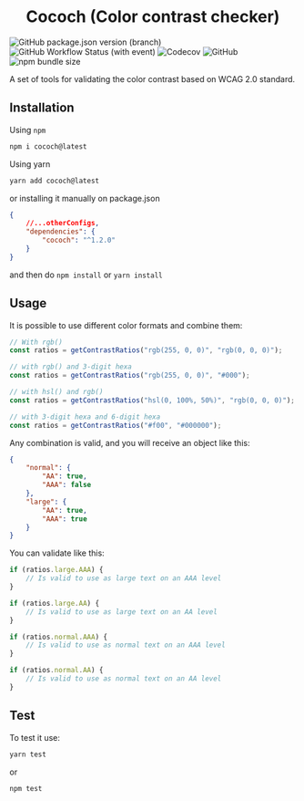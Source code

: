 <h1 align="center">
    Cococh (Color contrast checker)
</h1>

![GitHub package.json version (branch)](https://img.shields.io/github/package-json/v/dallegos/cococh/main?label=version)
![GitHub Workflow Status (with event)](https://img.shields.io/github/actions/workflow/status/dallegos/cococh/main.yml)
![Codecov](https://img.shields.io/codecov/c/gh/dallegos/cococh)
![GitHub](https://img.shields.io/github/license/dallegos/cococh)
![npm bundle size](https://img.shields.io/bundlephobia/min/cococh?label=size)

<!-- [![codecov](https://codecov.io/gh/dallegos/cococh/branch/main/graph/badge.svg?token=SQY9HTTXOK)](https://codecov.io/gh/dallegos/cococh) -->

A set of tools for validating the color contrast based on WCAG 2.0 standard.

## Installation

Using `npm`

```bash
npm i cococh@latest
```

Using yarn

```bash
yarn add cococh@latest
```

or installing it manually on package.json

```json
{
    //...otherConfigs,
    "dependencies": {
        "cococh": "^1.2.0"
    }   
}
```

and then do `npm install` or `yarn install`

## Usage

It is possible to use different color formats and combine them:

```js
// With rgb()
const ratios = getContrastRatios("rgb(255, 0, 0)", "rgb(0, 0, 0)");

// with rgb() and 3-digit hexa
const ratios = getContrastRatios("rgb(255, 0, 0)", "#000");

// with hsl() and rgb()
const ratios = getContrastRatios("hsl(0, 100%, 50%)", "rgb(0, 0, 0)");

// with 3-digit hexa and 6-digit hexa
const ratios = getContrastRatios("#f00", "#000000");
```

Any combination is valid, and you will receive an object like this:

```json
{
    "normal": {
        "AA": true,
        "AAA": false
    },
    "large": {
        "AA": true,
        "AAA": true
    }
}
```

You can validate like this:

```js
if (ratios.large.AAA) {
    // Is valid to use as large text on an AAA level
}

if (ratios.large.AA) {
    // Is valid to use as large text on an AA level
}

if (ratios.normal.AAA) {
    // Is valid to use as normal text on an AAA level
}

if (ratios.normal.AA) {
    // Is valid to use as normal text on an AA level
}
```

## Test

To test it use:

```bash
yarn test
```

or

```bash
npm test
```
